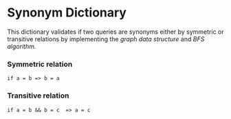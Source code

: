 # Synonym Dictionary
This dictionary validates if two queries are synonyms either by symmetric or transitive relations by implementing the *graph data structure* and *BFS algorithm.*

### Symmetric relation
```
if a = b => b = a
```
### Transitive relation
```
if a = b && b = c  => a = c
```
